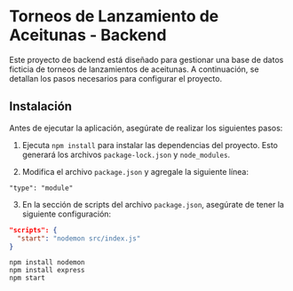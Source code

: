 # Torneos de Lanzamiento de Aceitunas - Backend

Este proyecto de backend está diseñado para gestionar una base de datos ficticia de torneos de lanzamientos de aceitunas. A continuación, se detallan los pasos necesarios para configurar el proyecto.

## Instalación

Antes de ejecutar la aplicación, asegúrate de realizar los siguientes pasos:

1. Ejecuta `npm install` para instalar las dependencias del proyecto. Esto generará los archivos `package-lock.json` y `node_modules`.

2. Modifica el archivo `package.json` y agregale la siguiente línea:
```
"type": "module"
```
    

3. En la sección de scripts del archivo `package.json`, asegúrate de tener la siguiente configuración:

```json
"scripts": {
  "start": "nodemon src/index.js"
}
```
```
npm install nodemon
npm install express
npm start
